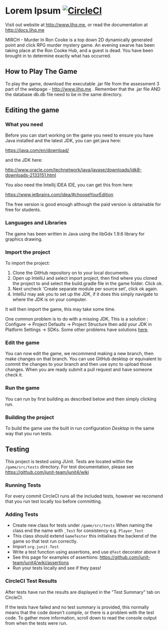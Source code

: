 # Lorem Ipsum [![CircleCI](https://circleci.com/gh/Brookke/Lorem-Ipsum.svg?style=svg&circle-token=88a08119c648799c8c1241249131701e1298e614)](https://circleci.com/gh/Brookke/Lorem-Ipsum)
Visit out website at http://www.lihq.me, or read the documentation at http://docs.lihq.me

MIRCH - Murder In Ron Cooke is a top down 2D dynamically generated point and click RPG murder mystery game. An evening swarve has been taking place at the Ron Cooke Hub, and a guest is dead. You have been brought in to determine exactly what has occurred.

## How to Play The Game

To play the game, download the executable .jar file from the assessment 3 part of the webpage - http://www.lihq.me .
Remember that the .jar file AND the database db.db file need to be in the same directory.

## Editing the game

### What you need
Before you can start working on the game you need to ensure you have Java installed and the latest JDK, you can get java here:

https://java.com/en/download/

and the JDK here:

http://www.oracle.com/technetwork/java/javase/downloads/jdk8-downloads-2133151.html

You also need the Intellij IDEA IDE, you can get this from here:

https://www.jetbrains.com/idea/#chooseYourEdition

The free version is good enough although the paid version is obtainable for free for students.

### Languages and Libraries

The game has been written in Java using the libGdx 1.9.6 library for graphics drawing.

### Import the project
To import the project:
1. Clone the GitHub repository on to your local documents. 
2. Open up IntelliJ and select import project, then find where you cloned the project to and select the build.gradle file in the game folder. Click ok.
3. Next uncheck 'Create separate module per source set', click ok again.
4. IntelliJ may ask you to set up the JDK, if it does this simply navigate to where the JDK is on your computer. 

It will then import the game, this may take some time.

One common problem is to do with a missing JDK, This is a solution :
Configure -> Project Defaults -> Project Structure then add your JDK in Platform Settings -> SDKs. Some other problems have solutions [here](https://github.com/libgdx/libgdx/wiki/Gradle-and-Intellij-IDEA).

### Edit the game
You can now edit the game, we recommend making a new branch, then make changes on that branch. You can use GitHub desktop or equivalent to commit the changes to your branch and then use sync to upload those changes. When you are ready submit a pull request and have someone check it.

### Run the game
You can run by first building as described below and then simply clicking run.

### Building the project
To build the game use the built in run configuration *Desktop* in the same way that you run tests.

## Testing
This project is tested using JUnit. Tests are located within the `/game/src/tests` directory. For test documentation, please see https://github.com/junit-team/junit4/wiki

### Running Tests
For every commit CircleCI runs all the included tests, however we recomend that you run test locally too before committing.

### Adding Tests
- Create new class for tests under `/game/src/tests` When naming the class end the name with `_Test` for consistency e.g. `Player_Test`
- This class should extend `GameTester` this initialises the backend of the game so that test run correctly. 
- Import `org.junit.Test`
- Write a test function using assertions, and use `@Test` decorator above it
- See this page for examples of assertions: https://github.com/junit-team/junit4/wiki/assertions
- Run your tests locally and see if they pass!

### CircleCI Test Results
After tests have run the results are displayed in the "Test Summary" tab on CircleCI.

If the tests have failed and no test summary is provided, this normally means that the code doesn't compile, or there is a problem with the test code. To gather more information, scroll down to read the console output from when the tests were run.
